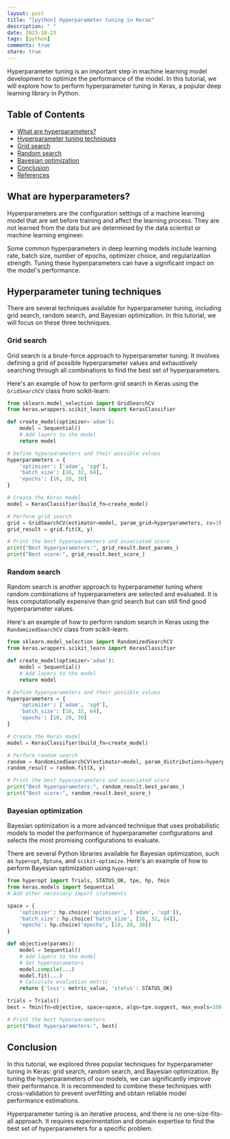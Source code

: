 ```yaml
---
layout: post
title: "[python] Hyperparameter tuning in Keras"
description: " "
date: 2023-10-23
tags: [python]
comments: true
share: true
---
```


Hyperparameter tuning is an important step in machine learning model development to optimize the performance of the model. In this tutorial, we will explore how to perform hyperparameter tuning in Keras, a popular deep learning library in Python.

## Table of Contents

- [What are hyperparameters?](#what-are-hyperparameters)
- [Hyperparameter tuning techniques](#hyperparameter-tuning-techniques)
- [Grid search](#grid-search)
- [Random search](#random-search)
- [Bayesian optimization](#bayesian-optimization)
- [Conclusion](#conclusion)
- [References](#references)

## What are hyperparameters?

Hyperparameters are the configuration settings of a machine learning model that are set before training and affect the learning process. They are not learned from the data but are determined by the data scientist or machine learning engineer.

Some common hyperparameters in deep learning models include learning rate, batch size, number of epochs, optimizer choice, and regularization strength. Tuning these hyperparameters can have a significant impact on the model's performance.

## Hyperparameter tuning techniques

There are several techniques available for hyperparameter tuning, including grid search, random search, and Bayesian optimization. In this tutorial, we will focus on these three techniques.

### Grid search

Grid search is a brute-force approach to hyperparameter tuning. It involves defining a grid of possible hyperparameter values and exhaustively searching through all combinations to find the best set of hyperparameters.

Here's an example of how to perform grid search in Keras using the `GridSearchCV` class from scikit-learn:

```python
from sklearn.model_selection import GridSearchCV
from keras.wrappers.scikit_learn import KerasClassifier

def create_model(optimizer='adam'):
    model = Sequential()
    # Add layers to the model
    return model

# Define hyperparameters and their possible values
hyperparameters = {
    'optimizer': ['adam', 'sgd'],
    'batch_size': [16, 32, 64],
    'epochs': [10, 20, 30]
}

# Create the Keras model
model = KerasClassifier(build_fn=create_model)

# Perform grid search
grid = GridSearchCV(estimator=model, param_grid=hyperparameters, cv=3)
grid_result = grid.fit(X, y)

# Print the best hyperparameters and associated score
print("Best hyperparameters:", grid_result.best_params_)
print("Best score:", grid_result.best_score_)
```

### Random search

Random search is another approach to hyperparameter tuning where random combinations of hyperparameters are selected and evaluated. It is less computationally expensive than grid search but can still find good hyperparameter values.

Here's an example of how to perform random search in Keras using the `RandomizedSearchCV` class from scikit-learn:

```python
from sklearn.model_selection import RandomizedSearchCV
from keras.wrappers.scikit_learn import KerasClassifier

def create_model(optimizer='adam'):
    model = Sequential()
    # Add layers to the model
    return model

# Define hyperparameters and their possible values
hyperparameters = {
    'optimizer': ['adam', 'sgd'],
    'batch_size': [16, 32, 64],
    'epochs': [10, 20, 30]
}

# Create the Keras model
model = KerasClassifier(build_fn=create_model)

# Perform random search
random = RandomizedSearchCV(estimator=model, param_distributions=hyperparameters, cv=3)
random_result = random.fit(X, y)

# Print the best hyperparameters and associated score
print("Best hyperparameters:", random_result.best_params_)
print("Best score:", random_result.best_score_)
```

### Bayesian optimization

Bayesian optimization is a more advanced technique that uses probabilistic models to model the performance of hyperparameter configurations and selects the most promising configurations to evaluate.

There are several Python libraries available for Bayesian optimization, such as `hyperopt`, `Optuna`, and `scikit-optimize`. Here's an example of how to perform Bayesian optimization using `hyperopt`:

```python
from hyperopt import Trials, STATUS_OK, tpe, hp, fmin
from keras.models import Sequential
# Add other necessary import statements

space = {
    'optimizer': hp.choice('optimizer', ['adam', 'sgd']),
    'batch_size': hp.choice('batch_size', [16, 32, 64]),
    'epochs': hp.choice('epochs', [10, 20, 30])
}

def objective(params):
    model = Sequential()
    # Add layers to the model
    # Set hyperparameters
    model.compile(...)
    model.fit(...)
    # Calculate evaluation metric
    return {'loss': metric_value, 'status': STATUS_OK}

trials = Trials()
best = fmin(fn=objective, space=space, algo=tpe.suggest, max_evals=100, trials=trials)

# Print the best hyperparameters
print("Best hyperparameters:", best)
```

## Conclusion

In this tutorial, we explored three popular techniques for hyperparameter tuning in Keras: grid search, random search, and Bayesian optimization. By tuning the hyperparameters of our models, we can significantly improve their performance. It is recommended to combine these techniques with cross-validation to prevent overfitting and obtain reliable model performance estimations.

Hyperparameter tuning is an iterative process, and there is no one-size-fits-all approach. It requires experimentation and domain expertise to find the best set of hyperparameters for a specific problem.